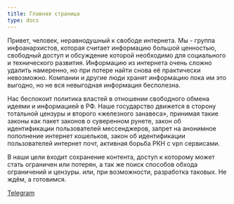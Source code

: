 ```yaml
---
title: Главная страница
type: docs
---
```


Привет, человек, неравнодушный к свободе интернета. 
Мы - группа инфоанархистов, которая считает информацию большой ценностью, свободный доступ и обсуждение которой необходимо для социального и технического развития. Информацию из интернета очень сложно удалить намеренно, но при потере найти снова её практически невозможно.
Компании и другие люди хранят информацию пока им это выгодно, но не вся невыгодная информация бесполезна.

Нас беспокоит политика властей в отношении свободного обмена идеями и информацией в РФ.
Наше государство движется в сторону тотальной цензуры и второго «железного занавеса», принимая такие законы как пакет законов о суверенном рунете, закон об идентификации пользователей мессенджеров, запрет на анонимное пополнение интернет кошельков, закон об идентификации пользователей интернет почт, активная борьба РКН с vpn сервисами.

В наши цели входит сохранение контента, доступ к которому может стать ограничен или потерян, а так же поиск способов обхода ограничений и цензуры. или, при возможности, разработка таковых.
Не ждём, а готовимся.

[Telegram](https://t.me/infoanarchy)

